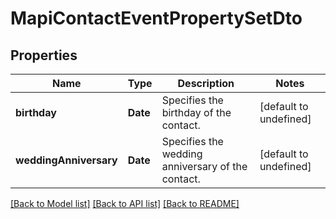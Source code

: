 
# MapiContactEventPropertySetDto

## Properties
Name | Type | Description | Notes
------------ | ------------- | ------------- | -------------
**birthday** | **Date** | Specifies the birthday of the contact. | [default to undefined]
**weddingAnniversary** | **Date** | Specifies the wedding anniversary of the contact.              | [default to undefined]



[[Back to Model list]](README.md#documentation-for-models) [[Back to API list]](README.md#documentation-for-api-endpoints) [[Back to README]](README.md)

